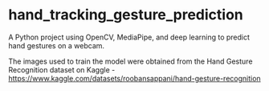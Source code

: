 # hand_tracking_gesture_prediction
A Python project using OpenCV, MediaPipe, and deep learning to predict hand gestures on a webcam.

The images used to train the model were obtained from the Hand Gesture Recognition dataset on Kaggle -  https://www.kaggle.com/datasets/roobansappani/hand-gesture-recognition 
